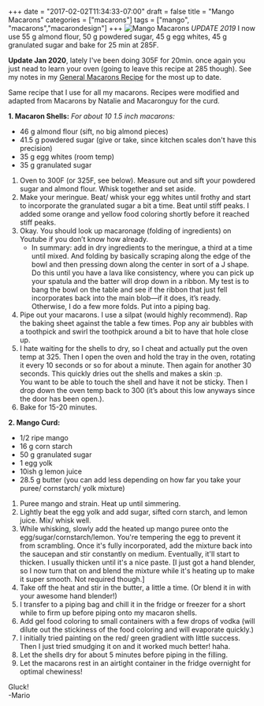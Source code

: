 +++
date = "2017-02-02T11:34:33-07:00"
draft = false
title = "Mango Macarons"
categories = ["macarons"]
tags = ["mango", "macarons","macarondesign"]
+++
![Mango Macarons](https://farm5.staticflickr.com/4253/35299103922_bb920ed1f4_h.jpg)
*UPDATE 2019* I now use 55 g almond flour, 50 g powdered sugar, 45 g egg whites, 45 g granulated sugar and bake for 25 min at 285F.

**Update Jan 2020**, lately I've been doing 305F for 20min. once again you just nead to learn your oven (going to leave this recipe at 285 though). See my notes in my [General Macarons Recipe](https://www.mariozeats.com/post/macarons/) for the most up to date.  

Same recipe that I use for all my macarons.
Recipes were modified and adapted from Macarons by Natalie and Macaronguy for the curd.

**1. Macaron Shells:** *For about 10 1.5 inch macarons:*

- 46 g almond flour (sift, no big almond pieces)  
- 41.5 g powdered sugar (give or take, since kitchen scales don't have this precision)  
- 35 g egg whites (room temp)  
- 35 g granulated sugar  

1. Oven to 300F (or 325F, see below). Measure out and sift your powdered sugar and almond flour. Whisk together and set aside.  
2. Make your meringue. Beat/ whisk your egg whites until frothy and start to incorporate the granulated sugar a bit a time. Beat until stiff peaks. I added some orange and yellow food coloring shortly before it reached stiff peaks.     
3. Okay. You should look up macaronage (folding of ingredients) on Youtube if you don’t know how already.  
    - In summary: add in dry ingredients to the meringue, a third at a time until mixed. And folding by basically scraping along the edge of the bowl and then pressing down along the center in sort of a J shape. Do this until you have a lava like consistency, where you can pick up your spatula and the batter will drop down in a ribbon. My test is to bang the bowl on the table and see if the ribbon that just fell incorporates back into the main blob—if it does, it’s ready. Otherwise, I do a few more folds. Put into a piping bag.  
4. Pipe out your macarons. I use a silpat (would highly recommend). Rap the baking sheet against the table a few times.  Pop any air bubbles with a toothpick and swirl the toothpick around a bit to have that hole close up.  
5. I hate waiting for the shells to dry, so I cheat and actually put the oven temp at 325. Then I open the oven and hold the tray in the oven, rotating it every 10 seconds or so for about a minute. Then again for another 30 seconds. This quickly dries out the shells and makes a skin :p.  
You want to be able to touch the shell and have it not be sticky. Then I drop down the oven temp back to 300 (it’s about this low anyways since the door has been open.).  
6. Bake for 15-20 minutes.  

**2. Mango Curd:**  

- 1/2 ripe mango         
- 16 g corn starch  
- 50 g granulated sugar  
- 1 egg yolk  
- 10ish g lemon juice  
- 28.5 g butter (you can add less depending on how far you take your puree/ cornstarch/ yolk mixture)    

1. Puree mango and strain. Heat up until simmering.  
2. Lightly beat the egg yolk and add sugar, sifted corn starch, and lemon juice. Mix/ whisk well.  
3. While whisking, slowly add the heated up mango puree onto the egg/sugar/cornstarch/lemon. You're tempering the egg to prevent it from scrambling. Once it's fully incorporated, add the mixture back into the saucepan and stir constantly on medium. Eventually, it'll start to thicken. I usually thicken until it's a nice paste. [I just got a hand blender, so I now turn that on and blend the mixture while it's heating up to make it super smooth. Not required though.]   
4. Take off the heat and stir in the butter, a little a time. (Or blend it in with your awesome hand blender!)    
5. I transfer to a piping bag and chill it in the fridge or freezer for a short while to firm up before piping onto my macaron shells.  
6. Add gel food coloring to small containers with a few drops of vodka (will dilute out the stickiness of the food coloring and will evaporate quickly.)  
7. I initially tried painting on the red/ green gradient with little success. Then I just tried smudging it on and it worked much better! haha.  
8. Let the shells dry for about 5 minutes before piping in the filling.  
9. Let the macarons rest in an airtight container in the fridge overnight for optimal chewiness!    

Gluck!  
-Mario
